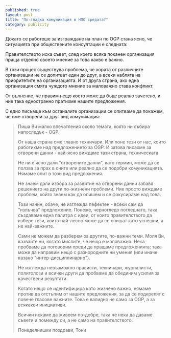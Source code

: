 ```yaml
---
published: true
layout: post
title: "По-гладка комуникация в НПО средата?"
category: publicity
---
```


Докато се работеше за изграждане на план по OGP стана ясно, че ситуацията при обществените консултации е следната:

Правителството иска съвет, след което всяка поканен организация праща отделно своето мнение за това какво е важно.

В този процес съществува проблема, че хората от различните организации не се допитват един до друг, а всеки
набляга на приоритетите на организацията. И от друга страна, ако една организация смята чуждото мнение за
маловажно става конфликт.

От вълнение, че правим нещо което може да бъде реално зачетено, и ние така едностранно пратихме нашите предложения.

С едно писъмце към останалите организации се опитваме да покажем, че сме отворени за друг вид комуникация:

>Пиша Ви малко впечатления около темата, която ни събира напоследък - OGP.
>
>От наша страна сме главно техничари. Или поне тези от нас, които работихме над предложението за OGP. И затова писахме за отворени данни - най-ясно виждаме тази страна, техническата.
>
>Не ни е ясно дали "отворените данни", като термин, може да се ползва за прах в очите или реално да се подобри комуникацията. Нямаме опит в този вид предложения.
>
>Не знаем дали избора за развитие на отворени данни забавя решението на други по-жизнени проблеми. Ние просто виждаме проблем, който знаем как да опишем и се фокусираме над това.
>
>Този начин, обаче, не изглежда пефектен - всеки сам да "излъчва" предложение. Понеже, черногледо погледнато, така създаваме една палитра с идеи, от които правителството да избере тези, които най-лесно може да се опишат като успешни, а не най-важните.
>
>Сами не можем да разберем за другите, по-важни теми. Моля Ви, казвайте ни, когато мислите, че нещо е маловажно. Нека пробваме да поговорим преди да пращаме предложенията; така може да направим нещо с разнородните ни умения (или иначе казано "интер-дисциплинарно").
>
>Не изглежда невъзможно прависти, техничари, журналисти, политолози и всички други да пробваме да обединим усилия за качествени резултати.
>
>Когато нещо се идентифицира като жизнено важно, нямаме против да отстъпим от нашите предложения, за да се подкрепят с повече гласове важните. Това е валидно не само за OGP, а за всякакви инициативи.
>
>Всички искаме да живеем по-добре, така че нека да даваме съвети и помежду си, а не само на правителството.
>
>Понеделнишки поздрави,
>Тони